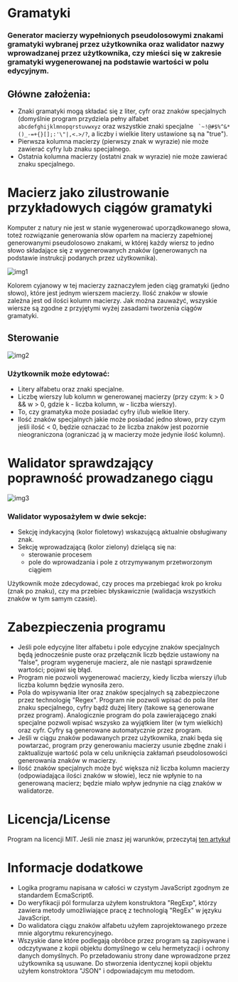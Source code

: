 # Gramatyki

### Generator macierzy wypełnionych pseudolosowymi znakami gramatyki wybranej przez użytkownika oraz walidator nazwy wprowadzanej przez użytkownika, czy mieści się w zakresie gramatyki wygenerowanej na podstawie wartości w polu edycyjnym.

## Główne założenia:
* Znaki gramatyki mogą składać się z liter, cyfr oraz znaków specjalnych (domyślnie program przydziela pełny alfabet `abcdefghijklmnopqrstuvwxyz` oraz wszystkie znaki specjalne `` `~!@#$%^&*()_-=+{}[];:'\"|,<.>/?``, a liczby i wielkie litery ustawione są na "true").
* Pierwsza kolumna macierzy (pierwszy znak w wyrazie) nie może zawierać cyfry lub znaku specjalnego.
* Ostatnia kolumna macierzy (ostatni znak w wyrazie) nie może zawierać znaku specjalnego.

# Macierz jako zilustrowanie przykładowych ciągów gramatyki
Komputer z natury nie jest w stanie wygenerować uporządkowanego słowa, toteż rozwiązanie generowania słów oparłem na macierzy zapełnionej generowanymi pseudolosowo znakami, w której każdy wiersz to jedno słowo składające się z wygenerowanych znaków (generowanych na podstawie instrukcji podanych przez użytkownika).

![img1](https://user-images.githubusercontent.com/61552854/119264429-6e740680-bbe3-11eb-9dc3-cade0dfafb6d.PNG)

Kolorem cyjanowy w tej macierzy zaznaczyłem jeden ciąg gramatyki (jedno słowo), które jest jednym wierszem macierzy. Ilość znaków w słowie zależna jest od ilości kolumn macierzy. Jak można zauważyć, wszyskie wiersze są zgodne z przyjętymi wyżej zasadami tworzenia ciągów gramatyki.

## Sterowanie

![img2](https://user-images.githubusercontent.com/61552854/119259205-6a3cee80-bbcd-11eb-9c4e-d92f3192405e.png)

### Użytkownik może edytować:
* Litery alfabetu oraz znaki specjalne.
* Liczbę wierszy lub kolumn w generowanej macierzy (przy czym: k > 0 && w > 0, gdzie k - liczba kolumn, w - liczba wierszy).
* To, czy gramatyka może posiadać cyfry i/lub wielkie litery.
* Ilość znaków specjalnych jakie może posiadać jedno słowo, przy czym jeśli ilość < 0, będzie oznaczać to że liczba znaków jest pozornie nieograniczona (ograniczać ją w macierzy może jedynie ilość kolumn).

# Walidator sprawdzający poprawność prowadzanego ciągu

![img3](https://user-images.githubusercontent.com/61552854/119265108-d4618d80-bbe5-11eb-8f9c-0abd5a704add.png)

### Walidator wyposażyłem w dwie sekcje: 
- Sekcję indykacyjną (kolor fioletowy) wskazującą aktualnie obsługiwany znak.
- Sekcję wprowadzającą (kolor zielony) dzielącą się na:
  - sterowanie procesem
  - pole do wprowadzania i pole z otrzymywanym przetworzonym ciągiem

Użytkownik może zdecydować, czy proces ma przebiegać krok po kroku (znak po znaku), czy ma przebiec błyskawicznie (walidacja wszystkich znaków w tym samym czasie).

# Zabezpieczenia programu
* Jeśli pole edycyjne liter alfabetu i pole edycyjne znaków specjalnych będą jednocześnie puste oraz przełącznik liczb będzie ustawiony na "false", program wygeneruje macierz, ale nie nastąpi sprawdzenie wartości; pojawi się błąd.
* Program nie pozwoli wygenerować macierzy, kiedy liczba wierszy i/lub liczba kolumn będzie wynosiła zero.
* Pola do wpisywania liter oraz znaków specjalnych są zabezpieczone przez technologię "Regex". Program nie pozwoli wpisać do pola liter znaku specjalnego, cyfry bądź dużej litery (takowe są generowane przez program). Analogicznie program do pola zawierającego znaki specjalne pozwoli wpisać wszysko za wyjątkiem liter (w tym wielkich) oraz cyfr. Cyfry są generowane automatycznie przez program.
* Jeśli w ciągu znaków podawanych przez użytkownika, znaki będa się powtarzać, program przy generowaniu macierzy usunie zbędne znaki i zaktualizuje wartość pola w celu uniknięcia zakłamań pseudolosowości generowania znaków w macierzy.
* Ilość znaków specjalnych może być większa niż liczba kolumn macierzy (odpowiadająca ilości znaków w słowie), lecz nie wpłynie to na generowaną macierz; będzie miało wpływ jednynie na ciąg znaków w walidatorze.

# Licencja/License
Program na licencji MIT. Jeśli nie znasz jej warunków, przeczytaj [ten artykuł](https://en.wikipedia.org/wiki/MIT_License)

# Informacje dodatkowe
* Logika programu napisana w całości w czystym JavaScript zgodnym ze standardem EcmaScript6.
* Do weryfikacji pól formularza użyłem konstruktora "RegExp", którzy zawiera metody umożliwiające pracę z technologią "RegEx" w języku JavaScript.
* Do walidatora ciągu znaków alfabetu użyłem zaprojektowanego przeze mnie algorytmu rekurencyjnego.
* Wszyskie dane które podlegają obróbce przez program są zapisywane i odczytywane z kopii objektu domyślnego w celu hermetyzacji i ochrony danych domyślnych. Po przeładowaniu strony dane wprowadzone przez użytkownika są usuwane. Do stworzenia identycznej kopii objektu użyłem konstroktora "JSON" i odpowiadajcym mu metodom.
